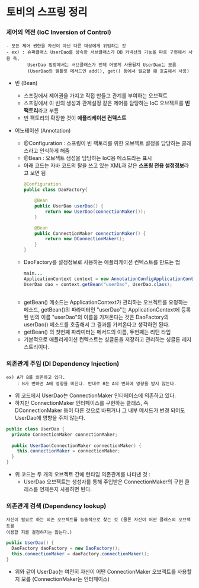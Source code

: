 # 토비의 스프링 정리

### 제어의 역전 (IoC Inversion of Control)
    - 모든 제어 권한을 자신이 아닌 다른 대상에게 위임하는 것
    - ex) : 슈퍼클래스 UserDao를 상속한 서브클래스가 DB 커넥션의 기능을 따로 구현해서 사용 즉, 
            UserDao 입장에서는 서브클래스가 언제 어떻게 사용될지 UserDao는 모름 
            (UserDao의 템플릿 메서드인 add(), get() 등에서 필요할 떄 호출해서 사용)
      
- 빈 (Bean)
  - 스프링에서 제어권을 가지고 직접 만들고 관계를 부여하는 오브젝트
  - 스프링에서 이 빈의 생성과 관계설정 같은 제어를 담당하는 IoC 오브젝트를 <strong>빈 팩토리</strong>라고 부름
  - 빈 팩토리의 확장한 것이 <strong>애플리케이션 컨텍스트</strong>
    
- 어노테이션 (Annotation)
  - @Configuration : 스프링이 빈 팩토리를 위한 오브젝트 설정을 담당하는 클래스라고 인식하게 해줌
  - @Bean : 오브젝트 생성을 담당하는 IoC용 메소드라는 표시
  - 아래 코드는 자바 코드의 탈을 쓰고 있는 XML과 같은 <strong>스프링 전용 설정정보</strong>라고 보면 됨  
    ```java
    @Configuration
    public class DaoFactory{
    
        @Bean
        public UserDao userDao() {
            return new UserDao(connectionMaker());
        }
    
        @Bean
        public ConnectionMaker connectionMaker() {
            return new DConnectionMaker();
        }
    }
    ```
  - DaoFactory를 설정정보로 사용하는 애플리케이션 컨텍스트를 만드는 법
    ```java
    main...
    ApplicationContext context = new AnnotationConfigApplicationContext(DaoFatory.class);
    UserDao dao = context.getBean("userDao", UserDao.class);
     
    ```
  - getBean() 메소드는 ApplicationContext가 관리하는 오브젝트를 요청하는 메소드, getBean()의 파라미터인
  "userDao"는 ApplicationContext에 등록된 빈의 이름 "userDao"의 이름을 가져온다는 것은 DaoFactory의 userDao() 
    메소드를 호출해서 그 결과를 가져온다고 생각하면 된다.
  - getBean() 의 첫번째 파라미터는 메서드의 이름, 두번째는 리턴 타입
  - 기본적으로 애플리케이션 컨텍스트는 싱글톤을 저장하고 관리하는 싱글톤 레지스트리이다.
  
### 의존관계 주입 (DI Dependency Injection)
    ex) A가 B를 의존하고 있다.
        : B가 변하면 A에 영향을 미친다. 반대로 B는 A의 변화에 영향을 받지 않는다.

- 위 코드에서 UserDao는 ConnectionMaker 인터페이스에 의존하고 있다.
- 하지만 ConnectionMaker 인터페이스를 구현하는 클래스, 즉 DConnectionMaker 등이 다른 것으로 바뀌거나
그 내부 메서드가 변경 되어도 UserDao에 영향을 주지 않는다.
```java
public class UserDao {
  private ConnectionMaker connectionMaker;
  
  public UserDao(ConnectionMaker connectionMaker) {
    this.connectionMaker = connectionMaker;
  }
}

```
- 위 코드는 두 개의 오브젝트 간에 런타임 의존관계를 나타낸 것 : 
  - UserDao 오브젝트는 생성자를 통해 주입받은 ConnectionMaker의 구현 클래스를 언제든지 사용하면 된다.
  
### 의존관계 검색 (Dependency lookup)
    자신이 필요로 하는 의존 오브젝트를 능동적으로 찾는 것 (물론 자신이 어떤 클래스의 오브젝트를 
    이용할 지를 결정하지는 않는다.)

```java
public UserDao() {
  DaoFactory daoFactory = new DaoFactory();
  this.connectionMaker = daoFactory.connectionMaker(); 
}
```
- 위와 같이 UserDao는 여전히 자신이 어떤 ConnectionMaker 오브젝트를 사용할 지 모름 (ConnectionMaker는 인터페이스)
